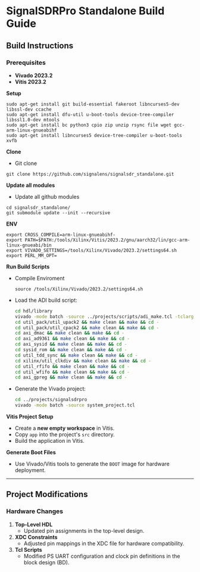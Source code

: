 # SignalSDRPro Standalone Build Guide  

## Build Instructions  

### Prerequisites  
- **Vivado 2023.2**  
- **Vitis 2023.2**  

**Setup**
```
sudo apt-get install git build-essential fakeroot libncurses5-dev libssl-dev ccache
sudo apt-get install dfu-util u-boot-tools device-tree-compiler libssl1.0-dev mtools
sudo apt-get install bc python3 cpio zip unzip rsync file wget gcc-arm-linux-gnueabihf
sudo apt-get install libncurses5 device-tree-compiler u-boot-tools xvfb
```

**Clone**
   - Git clone
   ``` 
   git clone https://github.com/signalens/signalsdr_standalone.git
   ```

**Update all modules**
   - Update all github modules
   ``` 
   cd signalsdr_standalone/
   git submodule update --init --recursive
   ```

**ENV**
   ```
   export CROSS_COMPILE=arm-linux-gnueabihf-
   export PATH=$PATH:/tools/Xilinx/Vitis/2023.2/gnu/aarch32/lin/gcc-arm-linux-gnueabi/bin
   export VIVADO_SETTINGS=/tools/Xilinx/Vivado/2023.2/settings64.sh
   export PERL_MM_OPT=
   ```

**Run Build Scripts**  
   - Compile Enviroment
      ```
      source /tools/Xilinx/Vivado/2023.2/settings64.sh
      ```
     
   - Load the ADI build script:  
     ```bash
     cd hdl/library
     vivado -mode batch -source ../projects/scripts/adi_make.tcl -tclargs lib all
     cd util_pack/util_upack2 && make clean && make && cd -
     cd util_pack/util_cpack2 && make clean && make && cd -
     cd axi_dmac && make clean && make && cd -
     cd axi_ad9361 && make clean && make && cd -
     cd axi_sysid && make clean && make && cd -
     cd sysid_rom && make clean && make && cd -
     cd util_tdd_sync && make clean && make && cd -
     cd xilinx/util_clkdiv && make clean && make && cd -
     cd util_rfifo && make clean && make && cd -
     cd util_wfifo && make clean && make && cd -
     cd axi_gpreg && make clean && make && cd -
     ```  
   
   - Generate the Vivado project:  
     ```bash
     cd ../projects/signalsdrpro
     vivado -mode batch -source system_project.tcl
     ```  

**Vitis Project Setup**  
   - Create a **new empty workspace** in Vitis.  
   - Copy `app` into the project's `src` directory.  
   - Build the application in Vitis.  

**Generate Boot Files**  
   - Use Vivado/Vitis tools to generate the `BOOT` image for hardware deployment.  

---

## Project Modifications  

### Hardware Changes  
1. **Top-Level HDL**  
   - Updated pin assignments in the top-level design.  
2. **XDC Constraints**  
   - Adjusted pin mappings in the XDC file for hardware compatibility.  
3. **Tcl Scripts**  
   - Modified PS UART configuration and clock pin definitions in the block design (BD).  
